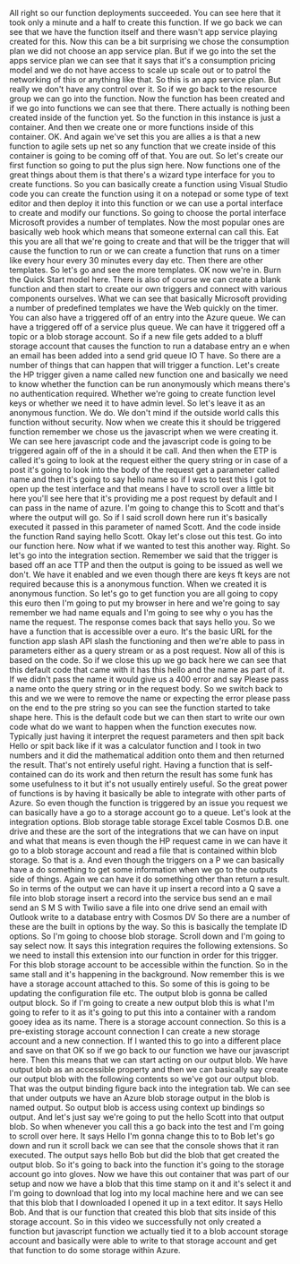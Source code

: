 All right so our function deployments succeeded.
You can see here that it took only a minute and a half to create this function.
If we go back we can see that we have the function itself and there wasn't app service playing created
for this.
Now this can be a bit surprising we chose the consumption plan we did not choose an app service plan.
But if we go into the set the apps service plan we can see that it says that it's a consumption pricing
model and we do not have access to scale up scale out or to patrol the networking of this or anything
like that.
So this is an app service plan.
But really we don't have any control over it.
So if we go back to the resource group we can go into the function.
Now the function has been created and if we go into functions we can see that there.
There actually is nothing been created inside of the function yet.
So the function in this instance is just a container.
And then we create one or more functions inside of this container.
OK.
And again we've set this you are allies a is that a new function to agile sets up net so any function
that we create inside of this container is going to be coming off of that.
You are out.
So let's create our first function so going to put the plus sign here.
Now functions one of the great things about them is that there's a wizard type interface for you to
create functions.
So you can basically create a function using Visual Studio code you can create the function using it
on a notepad or some type of text editor and then deploy it into this function or we can use a portal
interface to create and modify our functions.
So going to choose the portal interface Microsoft provides a number of templates.
Now the most popular ones are basically web hook which means that someone external can call this.
Eat this you are all that we're going to create and that will be the trigger that will cause the function
to run or we can create a function that runs on a timer like every hour every 30 minutes every day etc.
Then there are other templates.
So let's go and see the more templates.
OK now we're in.
Burn the Quick Start model here.
There is also of course we can create a blank function and then start to create our own triggers and
connect with various components ourselves.
What we can see that basically Microsoft providing a number of predefined templates we have the Web
quickly on the timer.
You can also have a triggered off of an entry into the Azure queue.
We can have a triggered off of a service plus queue.
We can have it triggered off a topic or a blob storage account.
So if a new file gets added to a bluff storage account that causes the function to run a database entry
an e when an email has been added into a send grid queue IO T have.
So there are a number of things that can happen that will trigger a function.
Let's create the HP trigger given a name called new function one and basically we need to know whether
the function can be run anonymously which means there's no authentication required.
Whether we're going to create function level keys or whether we need it to have admin level.
So let's leave it as an anonymous function.
We do.
We don't mind if the outside world calls this function without security.
Now when we create this it should be triggered function remember we chose us the javascript when we
were creating it.
We can see here javascript code and the javascript code is going to be triggered again off of the in
a should it be call.
And then when the ETP is called it's going to look at the request either the query string or in case
of a post it's going to look into the body of the request get a parameter called name and then it's
going to say hello name so if I was to test this I got to open up the test interface and that means
I have to scroll over a little bit here you'll see here that it's providing me a post request by default
and I can pass in the name of azure.
I'm going to change this to Scott and that's where the output will go.
So if I said scroll down here run it's basically executed it passed in this parameter of named Scott.
And the code inside the function Rand saying hello Scott.
Okay let's close out this test.
Go into our function here.
Now what if we wanted to test this another way.
Right.
So let's go into the integration section.
Remember we said that the trigger is based off an ace TTP and then the output is going to be issued
as well
we don't.
We have it enabled and we even though there are keys ft keys are not required because this is a anonymous
function.
When we created it is anonymous function.
So let's go to get function you are all going to copy this euro
then I'm going to put my browser in here and we're going to say remember we had name equals and I'm
going to see why o you has the name the request.
The response comes back that says hello you.
So we have a function that is accessible over a euro.
It's the basic URL for the function app slash API slash the functioning and then we're able to pass
in parameters either as a query stream or as a post request.
Now all of this is based on the code.
So if we close this up we go back here we can see that this default code that came with it has this
hello and the name as part of it.
If we didn't pass the name it would give us a 400 error and say Please pass a name onto the query string
or in the request body.
So we switch back to this and we we were to remove the name or expecting the error please pass on the
end to the pre string so you can see the function started to take shape here.
This is the default code but we can then start to write our own code what do we want to happen when
the function executes now.
Typically just having it interpret the request parameters and then spit back Hello or spit back like
if it was a calculator function and I took in two numbers and it did the mathematical addition onto
them and then returned the result.
That's not entirely useful right.
Having a function that is self-contained can do its work and then return the result has some funk has
some usefulness to it but it's not usually entirely useful.
So the great power of functions is by having it basically be able to integrate with other parts of Azure.
So even though the function is triggered by an issue you request we can basically have a go to a storage
account go to a queue.
Let's look at the integration options.
Blob storage table storage Excel table Cosmos D.B. one drive
and these are the sort of the integrations that we can have on input and what that means is even though
the HP request came in we can have it go to a blob storage account and read a file that is contained
within blob storage.
So that is a.
And even though the triggers on a P we can basically have a do something to get some information when
we go to the outputs side of things.
Again we can have it do something other than return a result.
So in terms of the output we can have it up insert a record into a Q save a file into blob storage insert
a record into the service bus send an e mail send an S M S with Twilio save a file into one drive send
an email with Outlook write to a database entry with Cosmos DV So there are a number of these are the
built in options by the way.
So this is basically the template ID options.
So I'm going to choose blob storage.
Scroll down and I'm going to say select
now.
It says this integration requires the following extensions.
So we need to install this extension into our function in order for this trigger.
For this blob storage account to be accessible within the function.
So in the same stall and it's happening in the background.
Now remember this is we have a storage account attached to this.
So some of this is going to be updating the configuration file etc. The output blob is gonna be called
output block.
So if I'm going to create a new output blob this is what I'm going to refer to it as it's going to put
this into a container with a random gooey idea as its name.
There is a storage account connection.
So this is a pre-existing storage account connection I can create a new storage account and a new connection.
If I wanted this to go into a different place and save on that
OK so if we go back to our function we have our javascript here.
Then this means that we can start acting on our output blob.
We have output blob as an accessible property and then we can basically say create our output blob with
the following contents
so we've got our output blob.
That was the output binding figure back into the integration tab.
We can see that under outputs we have an Azure blob storage output in the blob is named output.
So output blob is access using context up bindings so output.
And let's just say we're going to put the hello Scott into that output blob.
So when whenever you call this a go back into the test and I'm going to scroll over here.
It says Hello I'm gonna change this to to Bob let's go down and run it scroll back we can see that the
console shows that it ran executed.
The output says hello Bob but did the blob that get created the output blob.
So it's going to back into the function it's going to the storage account go into gloves.
Now we have this out container that was part of our setup and now we have a blob that this time stamp
on it and it's select it
and I'm going to download that log into my local machine here and we can see that this blob that I downloaded
I opened it up in a text editor.
It says Hello Bob.
And that is our function that created this blob that sits inside of this storage account.
So in this video we successfully not only created a function but javascript function we actually tied
it to a blob account storage account and basically were able to write to that storage account and get
that function to do some storage within Azure.
